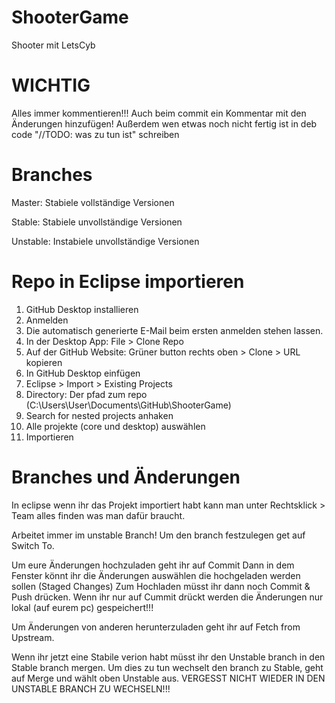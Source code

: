 # ShooterGame
Shooter mit LetsCyb

# WICHTIG
Alles immer kommentieren!!! Auch beim commit ein Kommentar mit den Änderungen hinzufügen!
Außerdem wen etwas noch nicht fertig ist in deb code "//TODO: was zu tun ist" schreiben

# Branches
Master: Stabiele vollständige Versionen

Stable: Stabiele unvollständige Versionen

Unstable: Instabiele unvollständige Versionen

# Repo in Eclipse importieren

1. GitHub Desktop installieren
2. Anmelden
3. Die automatisch generierte E-Mail beim ersten anmelden stehen lassen.
4. In der Desktop App: File > Clone Repo
5. Auf der GitHub Website: Grüner button rechts oben > Clone > URL kopieren
6. In GitHub Desktop einfügen
7. Eclipse > Import > Existing Projects
8. Directory: Der pfad zum repo (C:\Users\User\Documents\GitHub\ShooterGame)
9. Search for nested projects anhaken
10. Alle projekte (core und desktop) auswählen
11. Importieren

# Branches und Änderungen

In eclipse wenn ihr das Projekt importiert habt kann man unter Rechtsklick > Team alles finden was man dafür braucht.

Arbeitet immer im unstable Branch! Um den branch festzulegen get auf Switch To.

Um eure Änderungen hochzuladen geht ihr auf Commit
Dann in dem Fenster könnt ihr die Änderungen auswählen die hochgeladen werden sollen (Staged Changes)
Zum Hochladen müsst ihr dann noch Commit & Push drücken. Wenn ihr nur auf Cummit drückt werden die Änderungen nur lokal (auf eurem pc) gespeichert!!!

Um Änderungen von anderen herunterzuladen geht ihr auf Fetch from Upstream.

Wenn ihr jetzt eine Stabile verion habt müsst ihr den Unstable branch in den Stable branch mergen.
Um dies zu tun wechselt den branch zu Stable, geht auf Merge und wählt oben Unstable aus.
VERGESST NICHT WIEDER IN DEN UNSTABLE BRANCH ZU WECHSELN!!!
